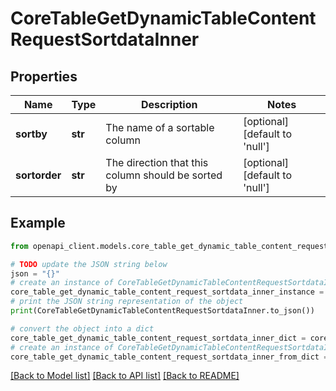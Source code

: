 # CoreTableGetDynamicTableContentRequestSortdataInner


## Properties

Name | Type | Description | Notes
------------ | ------------- | ------------- | -------------
**sortby** | **str** | The name of a sortable column | [optional] [default to 'null']
**sortorder** | **str** | The direction that this column should be sorted by | [optional] [default to 'null']

## Example

```python
from openapi_client.models.core_table_get_dynamic_table_content_request_sortdata_inner import CoreTableGetDynamicTableContentRequestSortdataInner

# TODO update the JSON string below
json = "{}"
# create an instance of CoreTableGetDynamicTableContentRequestSortdataInner from a JSON string
core_table_get_dynamic_table_content_request_sortdata_inner_instance = CoreTableGetDynamicTableContentRequestSortdataInner.from_json(json)
# print the JSON string representation of the object
print(CoreTableGetDynamicTableContentRequestSortdataInner.to_json())

# convert the object into a dict
core_table_get_dynamic_table_content_request_sortdata_inner_dict = core_table_get_dynamic_table_content_request_sortdata_inner_instance.to_dict()
# create an instance of CoreTableGetDynamicTableContentRequestSortdataInner from a dict
core_table_get_dynamic_table_content_request_sortdata_inner_from_dict = CoreTableGetDynamicTableContentRequestSortdataInner.from_dict(core_table_get_dynamic_table_content_request_sortdata_inner_dict)
```
[[Back to Model list]](../README.md#documentation-for-models) [[Back to API list]](../README.md#documentation-for-api-endpoints) [[Back to README]](../README.md)


